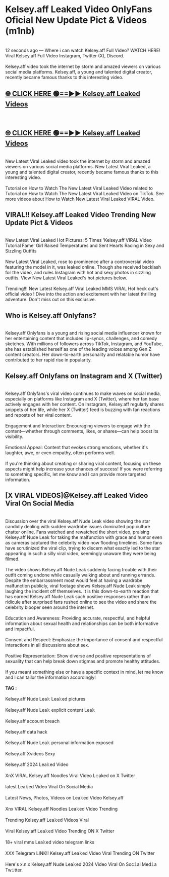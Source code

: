 # Kelsey.aff Leaked Video OnlyFans Oficial New Update Pict & Videos (m1nb)
<br>
12 seconds ago — Where i can watch Kelsey.aff Full Video? WATCH HERE! Viral Kelsey.aff Full Video Instagram, Twitter (X), Discord.
<br><br>
Kelsey.aff video took the internet by storm and amazed viewers on various social media platforms. Kelsey.aff, a young and talented digital creator, recently became famous thanks to this interesting video.
<br>
<h2><a href="https://play.trustnlinepharmacy.us?title=Kelsey.aff">🌐 CLICK HERE 🟢==►► Kelsey.aff Leaked Videos</a></h2>
<br>
<h2><a href="https://play.trustnlinepharmacy.us?title=Kelsey.aff">🌐 CLICK HERE 🟢==►► Kelsey.aff Leaked Videos</a></h2>
<br>
New Latest Viral Leaked video took the internet by storm and amazed viewers on various social media platforms. New Latest Viral Leaked, a young and talented digital creator, recently became famous thanks to this interesting video.
<br><br>
Tutorial on How to Watch The New Latest Viral Leaked Video related to Tutorial on How to Watch The New Latest Viral Leaked Video on TikTok. See more videos about How to Watch New Latest Viral Leaked VIRAL Video.
<br>
<h2>VIRAL!! Kelsey.aff Leaked Video Trending New Update Pict & Videos</h2>
<br>
New Latest Viral Leaked Hot Pictures: 5 Times 'Kelsey.aff VIRAL Video Tutorial Fame' Girl Raised Temperatures and Sent Hearts Racing in Sexy and Sizzling Outfits
<br><br>
New Latest Viral Leaked, rose to prominence after a controversial video featuring the model in it, was leaked online. Though she received backlash for the video, and rules Instagram with hot and sexy photos in sizzling outfits. View New Latest Viral Leaked's hot pictures below.
<br><br>
Trending!!! New Latest Kelsey.aff Viral Leaked MMS VIRAL Hot heck out's official video ! Dive into the action and excitement with her latest thrilling adventure. Don't miss out on this exclusive.
<br>
<h2>Who is Kelsey.aff Onlyfans?</h2>
<br>
Kelsey.aff Onlyfans is a young and rising social media influencer known for her entertaining content that includes lip-syncs, challenges, and comedy sketches. With millions of followers across TikTok, Instagram, and YouTube, she has established herself as one of the leading voices among Gen Z content creators. Her down-to-earth personality and relatable humor have contributed to her rapid rise in popularity.
<br>
<h2>Kelsey.aff Onlyfans on Instagram and X (Twitter)</h2>
<br>
Kelsey.aff Onlyfans's viral video continues to make waves on social media, especially on platforms like Instagram and X (Twitter), where her fan base actively engages with her content. On Instagram, Kelsey.aff regularly shares snippets of her life, while her X (Twitter) feed is buzzing with fan reactions and reposts of her viral content.
<br><br>
Engagement and Interaction: Encouraging viewers to engage with the content—whether through comments, likes, or shares—can help boost its visibility.
<br><br>
Emotional Appeal: Content that evokes strong emotions, whether it's laughter, awe, or even empathy, often performs well.
<br><br>
If you're thinking about creating or sharing viral content, focusing on these aspects might help increase your chances of success! If you were referring to something specific, let me know and I can provide more targeted information.
<br>
<h2>[X VIRAL VIDEOS]@Kelsey.aff Leaked Video Viral On Social Media</h2>
<br>
Discussion over the viral Kelsey.aff Nude Leak video showing the star candidly dealing with sudden wardrobe issues dominated pop culture chatter online. Fans watched and rewatched the short video, praising Kelsey.aff Nude Leak for taking the malfunction with grace and humor even as cameras captured the celebrity video now flooding timelines. Some fans have scrutinized the viral clip, trying to discern what exactly led to the star appearing in such a silly viral video, seemingly unaware they were being filmed.
<br><br>
The video shows Kelsey.aff Nude Leak suddenly facing trouble with their outfit coming undone while casually walking about and running errands. Despite the embarrassment most would feel at having a wardrobe malfunction publicly, viral footage shows Kelsey.aff Nude Leak simply laughing the incident off themselves. It is this down-to-earth reaction that has earned Kelsey.aff Nude Leak such positive responses rather than ridicule after surprised fans rushed online to see the video and share the celebrity blooper seen around the internet.
<br><br>
Education and Awareness: Providing accurate, respectful, and helpful information about sexual health and relationships can be both informative and impactful.
<br><br>
Consent and Respect: Emphasize the importance of consent and respectful interactions in all discussions about sex.
<br><br>
Positive Representation: Show diverse and positive representations of sexuality that can help break down stigmas and promote healthy attitudes.
<br><br>
If you meant something else or have a specific context in mind, let me know and I can tailor the information accordingly!
<br><br>
<strong>TAG :</strong>
<br><br>
Kelsey.aff Nude Lea𝚔 Lea𝚔ed pictures
<br><br>
Kelsey.aff Nude Lea𝚔 explicit content Lea𝚔
<br><br>
Kelsey.aff account breach
<br><br>
Kelsey.aff data hack
<br><br>
Kelsey.aff Nude Lea𝚔 personal information exposed
<br><br>
Kelsey.aff Xvideos Sexy
<br><br>
Kelsey.aff 2024 Lea𝚔ed Video
<br><br>
XnX VIRAL Kelsey.aff Noodles Viral Video L𝚎aked on X Twitter
<br><br>
latest Lea𝚔ed Video Viral On Social Media
<br><br>
Latest News, Photos, Videos on Lea𝚔ed Video Kelsey.aff
<br><br>
Xnx VIRAL Kelsey.aff Noodles Lea𝚔ed Video Trending
<br><br>
Trending Kelsey.aff Lea𝚔ed Videos Viral
<br><br>
Viral Kelsey.aff Lea𝚔ed Video Trending ON X Twitter
<br><br>
18+ viral mms Lea𝚔ed video telegram links
<br><br>
XXX Telegram LINK!! Kelsey.aff Lea𝚔ed Video Viral Trending ON Twitter
<br><br>
Here's x.n.x Kelsey.aff Nude Lea𝚔ed 2024 Video Viral On Soc𝚒al Med𝚒a Tw𝚒tter.